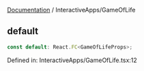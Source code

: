 [Documentation](../modules.md) / InteractiveApps/GameOfLife

## default

```ts
const default: React.FC<GameOfLifeProps>;
```

Defined in: InteractiveApps/GameOfLife.tsx:12
